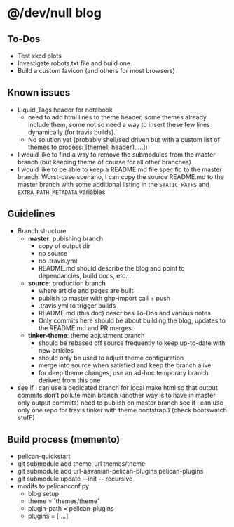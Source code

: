 # @/dev/null blog

## To-Dos
* Test xkcd plots
* Investigate robots.txt file and build one.
* Build a custom favicon (and others for most browsers)

## Known issues
* Liquid_Tags header for notebook
  * need to add html lines to theme header, some themes already include them, some not so need a way to insert these few lines dynamically (for travis builds).
  * No solution yet (probably shell/sed driven but with a custom list of themes to process: [theme1, header1, ...])
* I would like to find a way to remove the submodules from the master branch (but keeping theme of course for all other branches)
* I would like to be able to keep a README.md file specific to the master branch. Worst-case scenario, I can copy the source README.md to the master branch with some additional listing in the `STATIC_PATHS` and `EXTRA_PATH_METADATA` variables

## Guidelines
* Branch structure
  * **master**: pubishing branch
    * copy of output dir
    * no source
    * no .travis.yml
    * README.md should describe the blog and point to dependancies, build docs, etc...
  * **source**: production branch
    * where article and pages are built
    * publish to master with ghp-import call + push
    * .travis.yml to trigger builds
    * README.md (this doc) describes To-Dos and various notes
    * Only commits here should be about building the blog, updates to the README.md and PR merges
  * **tinker-theme**: theme adjustment branch
    * should be rebased off source frequently to keep up-to-date with new articles
    * should only be used to adjust theme configuration
    * merge into source when satisfied and keep the branch alive
    * for deep theme changes, use an ad-hoc temporary branch derived from this one
* see if i can use a dedicated branch for local make html so that output commits don't pollute main branch (another way is to have in master only output commits)
  need to publish on master branch
see if i can use only one repo for travis
tinker with theme bootstrap3 (check bootswatch stufF)

## Build process (memento)
* pelican-quickstart
* git submodule add theme-url themes/theme
* git submodule add url-aavanian-pelican-plugins pelican-plugins
* git submodule update --init -- recursive
* modifs to pelicanconf.py
  * blog setup
  * theme = 'themes/theme'
  * plugin-path = pelican-plugins
  * plugins = [ ...]
